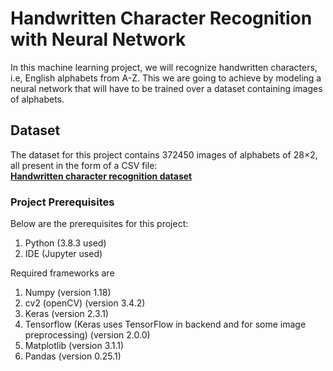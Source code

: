 # Handwritten Character Recognition with Neural Network

In this machine learning project, we will recognize handwritten characters, i.e, English alphabets from A-Z. This we are going to achieve by modeling a neural network that will have to be trained over a dataset containing images of alphabets.

## Dataset

The dataset for this project contains 372450 images of alphabets of 28×2, all present in the form of a CSV file:  
[**Handwritten character recognition dataset**](https://www.kaggle.com/sachinpatel21/az-handwritten-alphabets-in-csv-format)

### Project Prerequisites

Below are the prerequisites for this project:

1.  Python (3.8.3 used)
2.  IDE (Jupyter used)

Required frameworks are

1.  Numpy (version 1.18)
2.  cv2 (openCV) (version 3.4.2)
3.  Keras (version 2.3.1)
4.  Tensorflow (Keras uses TensorFlow in backend and for some image preprocessing) (version 2.0.0)
5.  Matplotlib (version 3.1.1)
6.  Pandas (version 0.25.1)